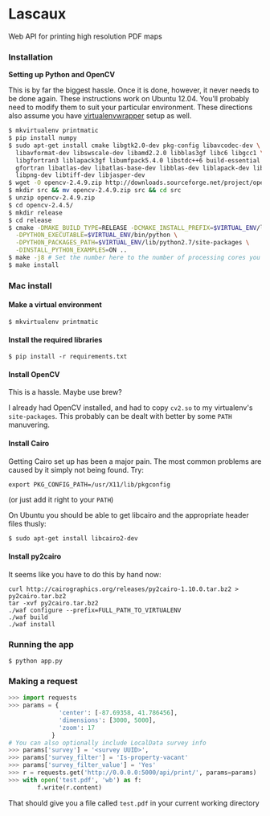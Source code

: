 # Lascaux

Web API for printing high resolution PDF maps

### Installation

**Setting up Python and OpenCV**

This is by far the biggest hassle. Once it is done, however, it never needs to
be done again. These instructions work on Ubuntu 12.04. You’ll probably need to
modify them to suit your particular environment. These directions also assume
you have [virtualenvwrapper](http://virtualenvwrapper.readthedocs.org/en/latest/)
setup as well.

```bash
$ mkvirtualenv printmatic
$ pip install numpy
$ sudo apt-get install cmake libgtk2.0-dev pkg-config libavcodec-dev \
  libavformat-dev libswscale-dev libamd2.2.0 libblas3gf libc6 libgcc1 \
  libgfortran3 liblapack3gf libumfpack5.4.0 libstdc++6 build-essential \
  gfortran libatlas-dev libatlas-base-dev libblas-dev liblapack-dev libjpeg-dev \
  libpng-dev libtiff-dev libjasper-dev
$ wget -O opencv-2.4.9.zip http://downloads.sourceforge.net/project/opencvlibrary/opencv-unix/2.4.9/opencv-2.4.9.zip?r=http%3A%2F%2Fopencv.org%2Fdownloads.html&ts=1403558615&use_mirror=softlayer-dal
$ mkdir src && mv opencv-2.4.9.zip src && cd src
$ unzip opencv-2.4.9.zip
$ cd opencv-2.4.5/
$ mkdir release
$ cd release
$ cmake -DMAKE_BUILD_TYPE=RELEASE -DCMAKE_INSTALL_PREFIX=$VIRTUAL_ENV/local/ \
  -DPYTHON_EXECUTABLE=$VIRTUAL_ENV/bin/python \
  -DPYTHON_PACKAGES_PATH=$VIRTUAL_ENV/lib/python2.7/site-packages \
  -DINSTALL_PYTHON_EXAMPLES=ON ..
$ make -j8 # Set the number here to the number of processing cores you have
$ make install
```

### Mac install

#### Make a virtual environment

    $ mkvirtualenv printmatic

#### Install the required libraries

    $ pip install -r requirements.txt

#### Install OpenCV

This is a hassle. Maybe use brew?

I already had OpenCV installed, and had to copy `cv2.so` to my virtualenv's
`site-packages`. This probably can be dealt with better by some `PATH`
manuvering.

#### Install Cairo

Getting Cairo set up has been a major pain. The most common problems are caused
by it simply not being found. Try:

    export PKG_CONFIG_PATH=/usr/X11/lib/pkgconfig

(or just add it right to your `PATH`)

On Ubuntu you should be able to get libcairo and the appropriate header files thusly:

```bash 
$ sudo apt-get install libcairo2-dev
```

#### Install py2cairo

It seems like you have to do this by hand now:

    curl http://cairographics.org/releases/py2cairo-1.10.0.tar.bz2 > py2cairo.tar.bz2
    tar -xvf py2cairo.tar.bz2
    ./waf configure --prefix=FULL_PATH_TO_VIRTUALENV
    ./waf build
    ./waf install

### Running the app

    $ python app.py

### Making a request

``` python
>>> import requests
>>> params = {
              'center': [-87.69358, 41.786456],
              'dimensions': [3000, 5000],
              'zoom': 17
            }
# You can also optionally include LocalData survey info
>>> params['survey'] = '<survey UUID>',
>>> params['survey_filter'] = 'Is-property-vacant'
>>> params['survey_filter_value'] = 'Yes'
>>> r = requests.get('http://0.0.0.0:5000/api/print/', params=params)
>>> with open('test.pdf', 'wb') as f:
        f.write(r.content)
```

That should give you a file called ``test.pdf`` in your current working directory
